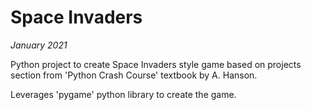 # Space Invaders
_January 2021_

Python project to create Space Invaders style game based on projects section from 'Python Crash Course' textbook by A. Hanson.

Leverages 'pygame' python library to create the game.
